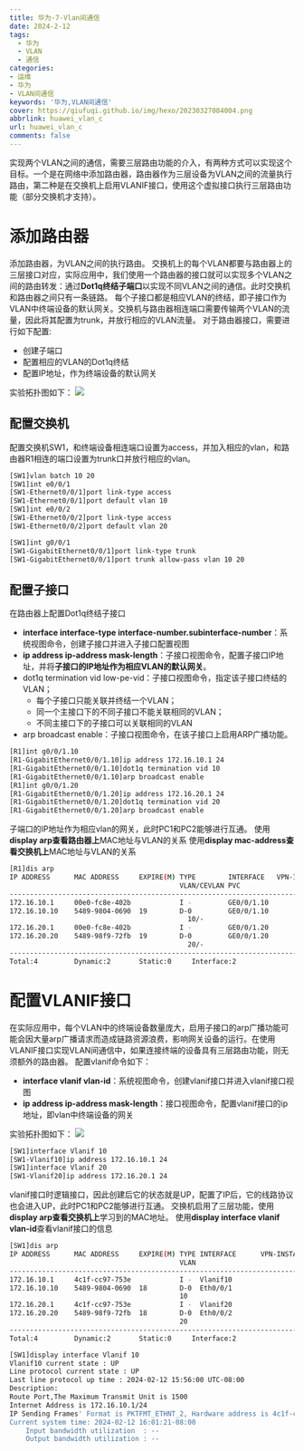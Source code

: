 ```yaml
---
title: 华为-7-Vlan间通信
date: 2024-2-12
tags:
  - 华为
  - VLAN
  - 通信
categories: 
- 运维
- 华为
- VLAN间通信
keywords: '华为,VLAN间通信'
cover: https://qiufuqi.github.io/img/hexo/20230327084004.png
abbrlink: huawei_vlan_c
url: huawei_vlan_c
comments: false
---
```

实现两个VLAN之间的通信，需要三层路由功能的介入，有两种方式可以实现这个目标。一个是在网络中添加路由器，路由器作为三层设备为VLAN之间的流量执行路由，第二种是在交换机上启用VLANIF接口，使用这个虚拟接口执行三层路由功能（部分交换机才支持）。

# 添加路由器
添加路由器，为VLAN之间的执行路由。
交换机上的每个VLAN都要与路由器上的三层接口对应，实际应用中，我们使用一个路由器的接口就可以实现多个VLAN之间的路由转发：通过**Dot1q终结子端口**以实现不同VLAN之间的通信。此时交换机和路由器之间只有一条链路。
每个子接口都是相应VLAN的终结，即子接口作为VLAN中终端设备的默认网关。交换机与路由器相连端口需要传输两个VLAN的流量，因此将其配置为trunk，并放行相应的VLAN流量。
对于路由器接口，需要进行如下配置:
- 创建子端口
- 配置相应的VLAN的Dot1q终结
- 配置IP地址，作为终端设备的默认网关

实验拓扑图如下：
![](https://qiufuqi.github.io/img/hexo/20240212155102.png)
## 配置交换机
配置交换机SW1，和终端设备相连端口设置为access，并加入相应的vlan，和路由器R1相连的端口设置为trunk口并放行相应的vlan。
``` bash
[SW1]vlan batch 10 20
[SW1]int e0/0/1
[SW1-Ethernet0/0/1]port link-type access 
[SW1-Ethernet0/0/1]port default vlan 10
[SW1]int e0/0/2
[SW1-Ethernet0/0/2]port link-type access 
[SW1-Ethernet0/0/2]port default vlan 20

[SW1]int g0/0/1
[SW1-GigabitEthernet0/0/1]port link-type trunk 
[SW1-GigabitEthernet0/0/1]port trunk allow-pass vlan 10 20
```
## 配置子接口
在路由器上配置Dot1q终结子接口
- **interface interface-type interface-number.subinterface-number**：系统视图命令，创建子接口并进入子接口配置视图
- **ip address ip-address mask-length**：子接口视图命令，配置子接口IP地址，并将**子接口的IP地址作为相应VLAN的默认网关**。
- dot1q termination vid low-pe-vid：子接口视图命令，指定该子接口终结的VLAN；
  - 每个子接口只能关联并终结一个VLAN；
  - 同一个主接口下的不同子接口不能关联相同的VLAN；
  - 不同主接口下的子接口可以关联相同的VLAN
- arp broadcast enable：子接口视图命令，在该子接口上启用ARP广播功能。

```bash
[R1]int g0/0/1.10
[R1-GigabitEthernet0/0/1.10]ip address 172.16.10.1 24
[R1-GigabitEthernet0/0/1.10]dot1q termination vid 10
[R1-GigabitEthernet0/0/1.10]arp broadcast enable
[R1]int g0/0/1.20
[R1-GigabitEthernet0/0/1.20]ip address 172.16.20.1 24
[R1-GigabitEthernet0/0/1.20]dot1q termination vid 20
[R1-GigabitEthernet0/0/1.20]arp broadcast enable
```
子端口的IP地址作为相应vlan的网关，此时PC1和PC2能够进行互通。
使用**display arp查看路由器上**MAC地址与VLAN的关系
使用**display mac-address查看交换机上**MAC地址与VLAN的关系
```bash
[R1]dis arp
IP ADDRESS      MAC ADDRESS     EXPIRE(M) TYPE        INTERFACE   VPN-INSTANCE 
                                          VLAN/CEVLAN PVC                      
------------------------------------------------------------------------------
172.16.10.1     00e0-fc8e-402b            I -         GE0/0/1.10
172.16.10.10    5489-9804-0690  19        D-0         GE0/0/1.10
                                            10/-
172.16.20.1     00e0-fc8e-402b            I -         GE0/0/1.20
172.16.20.20    5489-98f9-72fb  19        D-0         GE0/0/1.20
                                            20/-
------------------------------------------------------------------------------
Total:4         Dynamic:2       Static:0     Interface:2    
```
# 配置VLANIF接口
在实际应用中，每个VLAN中的终端设备数量庞大，启用子接口的arp广播功能可能会因大量arp广播请求而造成链路资源浪费，影响网关设备的运行。在使用VLANIF接口实现VLAN间通信中，如果连接终端的设备具有三层路由功能，则无须额外的路由器。
配置vlanif命令如下：
- **interface vlanif vlan-id**：系统视图命令，创建vlanif接口并进入vlanif接口视图
- **ip address ip-address mask-length**：接口视图命令，配置vlanif接口的ip地址，即vlan中终端设备的网关

实验拓扑图如下：
![](https://qiufuqi.github.io/img/hexo/20240212160308.png)
``` bash
[SW1]interface Vlanif 10
[SW1-Vlanif10]ip address 172.16.10.1 24
[SW1]interface Vlanif 20
[SW1-Vlanif20]ip address 172.16.20.1 24
```
vlanif接口时逻辑接口，因此创建后它的状态就是UP，配置了IP后，它的线路协议也会进入UP，此时PC1和PC2能够进行互通。
交换机启用了三层功能，使用**display arp查看交换机上**学习到的MAC地址。
使用**display interface vlanif vlan-id**查看vlanif接口的信息
```bash
[SW1]dis arp
IP ADDRESS      MAC ADDRESS     EXPIRE(M) TYPE INTERFACE      VPN-INSTANCE      
                                          VLAN 
------------------------------------------------------------------------------
172.16.10.1     4c1f-cc97-753e            I -  Vlanif10
172.16.10.10    5489-9804-0690  18        D-0  Eth0/0/1
                                          10
172.16.20.1     4c1f-cc97-753e            I -  Vlanif20
172.16.20.20    5489-98f9-72fb  18        D-0  Eth0/0/2
                                          20
------------------------------------------------------------------------------
Total:4         Dynamic:2       Static:0     Interface:2  

[SW1]display interface Vlanif 10
Vlanif10 current state : UP
Line protocol current state : UP
Last line protocol up time : 2024-02-12 15:56:00 UTC-08:00
Description:
Route Port,The Maximum Transmit Unit is 1500
Internet Address is 172.16.10.1/24
IP Sending Frames' Format is PKTFMT_ETHNT_2, Hardware address is 4c1f-cc97-753e
Current system time: 2024-02-12 16:01:21-08:00
    Input bandwidth utilization  : --
    Output bandwidth utilization : --
```